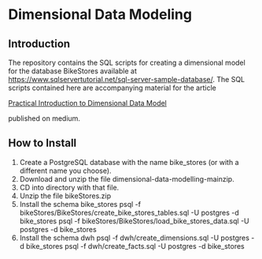 # Dimensional Data Modeling
## Introduction
The repository contains the SQL scripts for creating a dimensional model for the database BikeStores available at https://www.sqlservertutorial.net/sql-server-sample-database/. The SQL scripts contained here are accompanying material for the article

[Practical Introduction to Dimensional Data Model](URL)

published on medium.


## How to Install
1. Create a PostgreSQL database with the name bike_stores (or with a different name you choose).
2. Download and unzip the file dimensional-data-modelling-mainzip.
3. CD into directory with that file.
4. Unzip the file bikeStores.zip
5. Install the schema bike_stores
   psql -f bikeStores/BikeStores/create_bike_stores_tables.sql -U postgres -d bike_stores
   psql -f bikeStores/BikeStores/load_bike_stores_data.sql -U postgres -d bike_stores
6. Install the schema dwh
   psql -f dwh/create_dimensions.sql -U postgres -d bike_stores
   psql -f dwh/create_facts.sql -U postgres -d bike_stores

